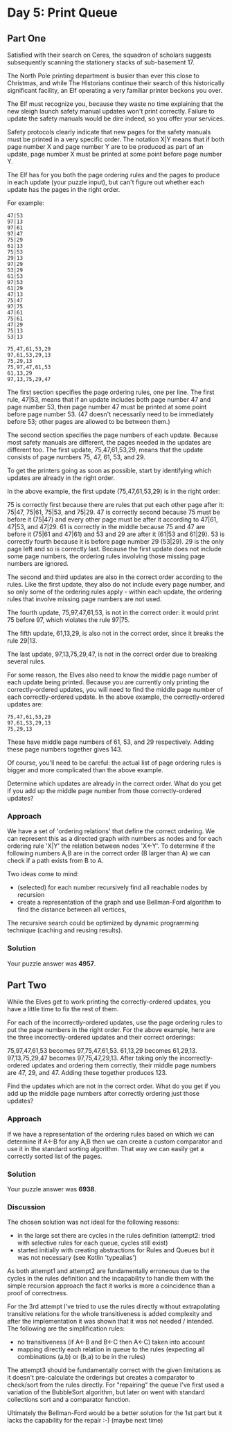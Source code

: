 # Day 5: Print Queue
## Part One
Satisfied with their search on Ceres, the squadron of scholars suggests subsequently scanning the stationery stacks of sub-basement 17.

The North Pole printing department is busier than ever this close to Christmas, and while The Historians continue their search of this historically significant facility, an Elf operating a very familiar printer beckons you over.

The Elf must recognize you, because they waste no time explaining that the new sleigh launch safety manual updates won't print correctly. Failure to update the safety manuals would be dire indeed, so you offer your services.

Safety protocols clearly indicate that new pages for the safety manuals must be printed in a very specific order. The notation X|Y means that if both page number X and page number Y are to be produced as part of an update, page number X must be printed at some point before page number Y.

The Elf has for you both the page ordering rules and the pages to produce in each update (your puzzle input), but can't figure out whether each update has the pages in the right order.

For example:
```
47|53
97|13
97|61
97|47
75|29
61|13
75|53
29|13
97|29
53|29
61|53
97|53
61|29
47|13
75|47
97|75
47|61
75|61
47|29
75|13
53|13

75,47,61,53,29
97,61,53,29,13
75,29,13
75,97,47,61,53
61,13,29
97,13,75,29,47
```
The first section specifies the page ordering rules, one per line. The first rule, 47|53, means that if an update includes both page number 47 and page number 53, then page number 47 must be printed at some point before page number 53. (47 doesn't necessarily need to be immediately before 53; other pages are allowed to be between them.)

The second section specifies the page numbers of each update. Because most safety manuals are different, the pages needed in the updates are different too. The first update, 75,47,61,53,29, means that the update consists of page numbers 75, 47, 61, 53, and 29.

To get the printers going as soon as possible, start by identifying which updates are already in the right order.

In the above example, the first update (75,47,61,53,29) is in the right order:

75 is correctly first because there are rules that put each other page after it: 75|47, 75|61, 75|53, and 75|29.
47 is correctly second because 75 must be before it (75|47) and every other page must be after it according to 47|61, 47|53, and 47|29.
61 is correctly in the middle because 75 and 47 are before it (75|61 and 47|61) and 53 and 29 are after it (61|53 and 61|29).
53 is correctly fourth because it is before page number 29 (53|29).
29 is the only page left and so is correctly last.
Because the first update does not include some page numbers, the ordering rules involving those missing page numbers are ignored.

The second and third updates are also in the correct order according to the rules. Like the first update, they also do not include every page number, and so only some of the ordering rules apply - within each update, the ordering rules that involve missing page numbers are not used.

The fourth update, 75,97,47,61,53, is not in the correct order: it would print 75 before 97, which violates the rule 97|75.

The fifth update, 61,13,29, is also not in the correct order, since it breaks the rule 29|13.

The last update, 97,13,75,29,47, is not in the correct order due to breaking several rules.

For some reason, the Elves also need to know the middle page number of each update being printed. Because you are currently only printing the correctly-ordered updates, you will need to find the middle page number of each correctly-ordered update. In the above example, the correctly-ordered updates are:

```
75,47,61,53,29
97,61,53,29,13
75,29,13
```
These have middle page numbers of 61, 53, and 29 respectively. Adding these page numbers together gives 143.

Of course, you'll need to be careful: the actual list of page ordering rules is bigger and more complicated than the above example.

Determine which updates are already in the correct order. What do you get if you add up the middle page number from those correctly-ordered updates?

### Approach
We have a set of 'ordering relations' that define the correct ordering.
We can represent this as a directed graph with numbers as nodes and for each ordering rule 'X|Y' the relation between nodes 'X<-Y'.
To determine if the following numbers A,B are in the correct order (B larger than A) we can check if a path exists from B to A.

Two ideas come to mind:
- (selected) for each number recursively find all reachable nodes by recursion
- create a representation of the graph and use Bellman-Ford algorithm to find the distance between all vertices,

The recursive search could be optimized by dynamic programming technique (caching and reusing results).

### Solution
Your puzzle answer was __4957__.

## Part Two
While the Elves get to work printing the correctly-ordered updates, you have a little time to fix the rest of them.

For each of the incorrectly-ordered updates, use the page ordering rules to put the page numbers in the right order. For the above example, here are the three incorrectly-ordered updates and their correct orderings:

75,97,47,61,53 becomes 97,75,47,61,53.
61,13,29 becomes 61,29,13.
97,13,75,29,47 becomes 97,75,47,29,13.
After taking only the incorrectly-ordered updates and ordering them correctly, their middle page numbers are 47, 29, and 47. Adding these together produces 123.

Find the updates which are not in the correct order. What do you get if you add up the middle page numbers after correctly ordering just those updates?

### Approach
If we have a representation of the ordering rules based on which we can determine if A<-B for any A,B then
we can create a custom comparator and use it in the standard sorting algorithm.
That way we can easily get a correctly sorted list of the pages.

### Solution
Your puzzle answer was __6938__.

### Discussion
The chosen solution was not ideal for the following reasons:
- in the large set there are cycles in the rules definition (attempt2: tried with selective rules for each queue, cycles still exist)
- started initially with creating abstractions for Rules and Queues but it was not necessary (see Kotlin 'typealias')

As both attempt1 and attempt2 are fundamentally erroneous due to the cycles in the rules definition
and the incapability to handle them with the simple recursion approach the fact it works is more a coincidence
than a proof of correctness.

For the 3rd attempt I've tried to use the rules directly without extrapolating transitive relations for the whole
transitiveness is added complexity and after the implementation it was shown that it was not needed / intended.
The following are the simplification rules:
- no transitiveness (if A<-B and B<-C then A<-C) taken into account
- mapping directly each relation in queue to the rules (expecting all combinations (a,b) or (b,a) to be in the rules)

The attempt3 should be fundamentally correct with the given limitations as it doesn't pre-calculate the orderings
but creates a comparator to check/sort from the rules directly. For "repairing" the queue I've first used a variation
of the BubbleSort algorithm, but later on went with standard collections sort and a comparator function.

Ultimately the Bellman-Ford would be a better solution for the 1st part but it lacks the capability for the repair :-)
(maybe next time)